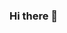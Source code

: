 ### Hi there 👋

<!--
**arshbhatia8/arshbhatia8** is a ✨ _special_ ✨ repository because its `README.md` (this file) appears on your GitHub profile.

Here are some ideas to get you started:

- 🔭 I’m currently working on course
- 🌱 I’m currently learning DSA
- 👯 I’m looking to collaborate on open source
- 💬 Ask me about corporate and soft skills
- 📫 How to reach me: [Instagram]{https://instagram.com/antonioisback_cool?utm_medium=copy_link}
- 😄 Pronouns: ... He/Him
- ⚡ Fun fact: ... I am very interactive ! ! !
-->
